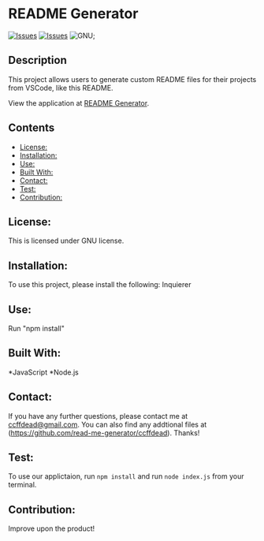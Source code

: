 # README Generator
[![Issues](https://img.shields.io/github/issues/ccffdead/read-me-generator)](https://github.com/ccffdead/read-me-generator/issues) [![Issues](https://img.shields.io/github/contributors/ccffdead/read-me-generator)](https://github.com/ccffdead/read-me-generator/graphs/contributors) ![GNU](https://img.shields.io/badge/license-GNU-green);
## Description
This project allows users to generate custom README files for their projects from VSCode, like this README.
    
  View the application at [README Generator](https://watch.screencastify.com/v/KrOT9VyzJCvtQfVVKkg3).
## Contents
* [License: ](#license:-)
* [Installation: ](#installation:-)
* [Use: ](#use:-)
* [Built With: ](#built-with:-)
* [Contact: ](#contact:-)
* [Test: ](#test:-)
* [Contribution: ](#contribution:-)

## License: 
  This is licensed under GNU license.
  
  ## Installation: 
  To use this project, please install the following:  Inquierer
  
  ## Use: 
  Run "npm install"
  
  ## Built With: 
   *JavaScript *Node.js
  
  ## Contact: 
  If you have any further questions, please contact me at ccffdead@gmail.com. You can also find any addtional files at (https://github.com/read-me-generator/ccffdead). Thanks!
  
  ## Test: 
  To use our applictaion, run ``` npm install ``` and run `node index.js` from your terminal.
  
  ## Contribution: 
  Improve upon the product!
  
  
